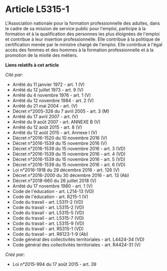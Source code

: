 # Article L5315-1

L'Association nationale pour la formation professionnelle des adultes, dans le cadre de sa mission de service public pour
l'emploi, participe à la formation et à la qualification des personnes les plus éloignées de l'emploi et contribue à leur
insertion professionnelle. Elle contribue à la politique de certification menée par le ministre chargé de l'emploi. Elle
contribue à l'égal accès des femmes et des hommes à la formation professionnelle et à la promotion de la mixité des métiers.

**Liens relatifs à cet article**

_Cité par_:

  - Arrêté du 11 janvier 1972 - art. 1 (V)
  - Arrêté du 12 juillet 1973 - art. 9 (V)
  - Arrêté du 4 novembre 1976 - art. 1 (V)
  - Arrêté du 12 novembre 1984 - art. 2 (V)
  - Arrêté du 21 mai 2004 - art. (V)
  - Décret n°2005-326 du 7 avril 2005 - art. 3 (M)
  - Arrêté du 17 avril 2007 - art. (V)
  - Arrêté du 9 août 2007 - art. ANNEXE B (V)
  - Arrêté du 12 août 2015 - art. 8 (V)
  - Arrêté du 12 août 2015 - art. Annexe I (V)
  - Décret n°2016-1520 du 10 novembre 2016 (V)
  - Décret n°2016-1539 du 15 novembre 2016 (V)
  - Décret n°2016-1539 du 15 novembre 2016 - art. 3 (VD)
  - Décret n°2016-1539 du 15 novembre 2016 - art. 4 (VD)
  - Décret n°2016-1539 du 15 novembre 2016 - art. 5 (VD)
  - Décret n°2016-1539 du 15 novembre 2016 - art. 6 (VD)
  - Loi n°2016-1918 du 29 décembre 2016 - art. 126 (V)
  - Décret n°2016-2000 du 30 décembre 2016 - art. 13 (Ab)
  - Décret n°2018-660 du 26 juillet 2018 (V)
  - Arrêté du 17 novembre 1980 - art. 1 (V)
  - Code de l'éducation - art. L214-13 (VD)
  - Code de l'éducation - art. R215-1 (V)
  - Code du travail - art. L5311-2 (VD)
  - Code du travail - art. L5315-2 (VD)
  - Code du travail - art. L5315-5 (VD)
  - Code du travail - art. L5315-7 (VD)
  - Code du travail - art. L5315-9 (VD)
  - Code du travail - art. R5315-1 (VD)
  - Code du travail - art. R6123-1-9 (Ab)
  - Code général des collectivités territoriales - art. L4424-34 (VD)
  - Code général des collectivités territoriales - art. R4424-31 (V)

_Créé par_:

  - Loi n°2015-994 du 17 août 2015 - art. 39
